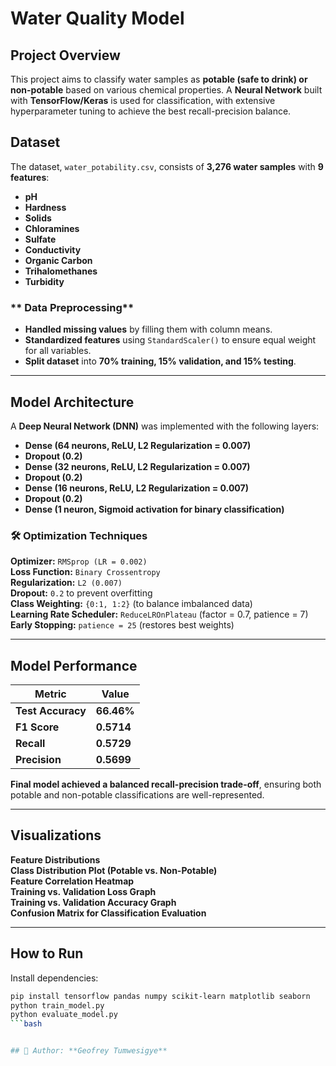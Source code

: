 # Water Quality Model

## Project Overview
This project aims to classify water samples as **potable (safe to drink) or non-potable** based on various chemical properties. A **Neural Network** built with **TensorFlow/Keras** is used for classification, with extensive hyperparameter tuning to achieve the best recall-precision balance.

## Dataset
The dataset, `water_potability.csv`, consists of **3,276 water samples** with **9 features**:
- **pH**
- **Hardness**
- **Solids**
- **Chloramines**
- **Sulfate**
- **Conductivity**
- **Organic Carbon**
- **Trihalomethanes**
- **Turbidity**

### ** Data Preprocessing**
- **Handled missing values** by filling them with column means.
- **Standardized features** using `StandardScaler()` to ensure equal weight for all variables.
- **Split dataset** into **70% training, 15% validation, and 15% testing**.

---

## Model Architecture
A **Deep Neural Network (DNN)** was implemented with the following layers:
- **Dense (64 neurons, ReLU, L2 Regularization = 0.007)**
- **Dropout (0.2)**
- **Dense (32 neurons, ReLU, L2 Regularization = 0.007)**
- **Dropout (0.2)**
- **Dense (16 neurons, ReLU, L2 Regularization = 0.007)**
- **Dropout (0.2)**
- **Dense (1 neuron, Sigmoid activation for binary classification)**

### **🛠 Optimization Techniques**
 **Optimizer:** `RMSprop (LR = 0.002)`  
 **Loss Function:** `Binary Crossentropy`  
 **Regularization:** `L2 (0.007)`  
 **Dropout:** `0.2` to prevent overfitting  
 **Class Weighting:** `{0:1, 1:2}` (to balance imbalanced data)  
 **Learning Rate Scheduler:** `ReduceLROnPlateau` (factor = 0.7, patience = 7)  
 **Early Stopping:** `patience = 25` (restores best weights)

---

## Model Performance
| Metric       | Value  |
|-------------|--------|
| **Test Accuracy**  | **66.46%**  |
| **F1 Score**       | **0.5714**  |
| **Recall**         | **0.5729**  |
| **Precision**      | **0.5699**  |

 **Final model achieved a balanced recall-precision trade-off**, ensuring both potable and non-potable classifications are well-represented.

---

##  Visualizations
 **Feature Distributions**  
 **Class Distribution Plot (Potable vs. Non-Potable)**  
 **Feature Correlation Heatmap**  
 **Training vs. Validation Loss Graph**  
 **Training vs. Validation Accuracy Graph**  
 **Confusion Matrix for Classification Evaluation**  

---

##  How to Run
Install dependencies:
   ```bash
   pip install tensorflow pandas numpy scikit-learn matplotlib seaborn
   python train_model.py
   python evaluate_model.py
```bash


## 👤 Author: **Geofrey Tumwesigye** 
